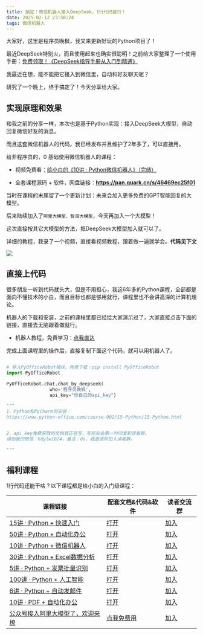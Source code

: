 ```yaml
---
title: 搞定！微信机器人接入DeepSeek，1行代码就行！
date: 2025-02-12 23:58:24
tags: 微信机器人
---
```



大家好，这里是程序员晚枫，我又来更新好玩的Python项目了！

最近DeepSeek特别火，而且使用起来也确实很聪明！之前给大家整理了一个使用手册：[免费领取！《DeepSeek指导手册从入门到精通》](https://mp.weixin.qq.com/s/aGZoRDIX7hXexrHcNKBA2Q)

我最近在想，能不能把它接入到微信里，自动和好友聊天呢？

研究了一个晚上，终于搞定了！今天分享给大家。



## 实现原理和效果

和我之前的分享一样，本次也是基于Python实现：接入DeepSeek大模型，自动回复微信好友的消息。

而且这套微信机器人的代码，我已经发布并且维护了2年多了，可以直接用。

给非程序员的，0 基础使用微信机器人的课程：

- 视频免费看：[给小白的《10讲 · Python微信机器人》（完结）](https://www.python-office.com/course-002/10-PyOfficeRobot/10-PyOfficeRobot.html)

- 全套课程源码 + 软件，网盘链接：**https://pan.quark.cn/s/46469ec25f01**

当时在课程的末尾留了一个更新计划：未来会加入更多免费的GPT智能回复的大模型。

后来陆续加入了``阿里大模型、智谱大模型``，今天再加入一个大模型！

这次直接按其它大模型的方法，把DeepSeek大模型加入就可以了。

详细的教程，我录了一个视频，直接看视频教程，跟着做一遍就学会。**代码见下文**

![](https://account-list-1300615378.cos.ap-guangzhou.myqcloud.com/%E5%85%AC%E4%BC%97%E5%8F%B7-Python%E5%9B%BE%E4%B9%A6%E9%A6%86.jpg)


## 直接上代码


很多朋友一听到代码就头大，但是不用担心，我这6年多的Python课程，全部都是面向不懂技术的小白，而且目标也都是够用就行，课程里也不会讲高深的计算机理论。

机器人的下载和安装，之前的课程里都已经给大家演示过了，大家直接点击下面的链接，直接去无脑跟着做就行。

- 机器人教程，免费学习：[点我直达](https://www.python-office.com/course-002/10-PyOfficeRobot/10-PyOfficeRobot.html)

完成上面课程里的操作后，直接复制下面这个代码，就可以用机器人了。


```python

# 导入PyOfficeRobot模块，免费下载：pip install PyOfficeRobot
import PyOfficeRobot

PyOfficeRobot.chat.chat_by_deepseek(
                who='程序员晚枫', 
                api_key="你自己的api_key")

"""
1、Python和PyCharm的安装：
https://www.python-office.com/course-002/15-Python/15-Python.html


2、api_key免费获取的文档我正在写，写完后会第一时间发到读者群。
请加我的微信：hdylw1024，备注：ds，我邀请你加入读者群。

"""

```




## 福利课程

1行代码还能干啥？以下课程都是给小白的入门级课程：


| 课程链接                                                                                                | 配套文档&代码&软件                                                                                              | 读者交流群                                                |
| ------------------------------------------------------------------------------------------------------- | --------------------------------------------------------------------------------------------------------------- | --------------------------------------------------------- |
| [15讲 · Python + 快速入门](https://www.python-office.com/course-002/15-Python/15-Python.html)                                      | [打开](https://mall.bilibili.com/neul-next/detailuniversal/detail.html?isMerchant=1&page=detailuniversal_detail&saleType=10&itemsId=11995869&loadingShow=1&noTitleBar=1&msource=merchant_share)                                                          | [加入](http://python4office.cn/wechat-group/)             |
| [50讲 · Python + 自动化办公](https://www.python-office.com/course/50-python-office.html)                                           | [打开](https://mall.bilibili.com/neul-next/detailuniversal/detail.html?isMerchant=1&page=detailuniversal_detail&saleType=10&itemsId=11995842&loadingShow=1&noTitleBar=1&msource=merchant_share) | [加入](http://python4office.cn/wechat-group/)             |
| [10讲 · Python + 微信机器人](https://www.python-office.com/course-002/10-PyOfficeRobot/10-PyOfficeRobot.html)                      | [打开](https://www.python-office.com/course-002/10-PyOfficeRobot/10-PyOfficeRobot.html)                                                    | [加入](http://python4office.cn/wechat-group/)             |
| [30讲 · Python + Excel数据分析](http://www.python-office.com/course-002/30-Excel/30-Excel.html)         | [打开](https://mall.bilibili.com/neul-next/detailuniversal/detail.html?isMerchant=1&page=detailuniversal_detail&saleType=10&itemsId=11995857&loadingShow=1&noTitleBar=1&msource=merchant_share)                                                          | [加入](http://python4office.cn/wechat-group/)             |
| [5讲 · Python + 发票批量识别](https://www.python-office.com/course-002/5-poocr/5-poocr.html)                                       | [打开](https://mall.bilibili.com/neul-next/detailuniversal/detail.html?isMerchant=1&page=detailuniversal_detail&saleType=10&itemsId=11995848&loadingShow=1&noTitleBar=1&msource=merchant_share)                                                          | [加入](http://python4office.cn/wechat-group/)             |
| [100讲 · Python + 人工智能](https://www.bilibili.com/video/BV1rU4y1u7og/)                               | [打开](https://mp.weixin.qq.com/s/P52GVQEJ1bVAN5vPM_t3Jg)                                                       | [加入](https://mp.weixin.qq.com/s/CadAaJUTUlXmTxJAjFUfPQ) |
| [6讲 · Python + 自动发邮件](https://www.python-office.com/course-002/poemail/poemail.html)                                         | [打开](https://www.python-office.com/course-002/poemail/poemail.html)                                                                      | [加入](http://python4office.cn/wechat-group/)             |
| [10讲 · PDF + 自动化办公](http://www.python4office.cn/python-office/popdf/%E8%AF%BE%E7%A8%8B/0-install) | [打开](http://www.python4office.cn/python-office/popdf/%E8%AF%BE%E7%A8%8B/0-install)                            | [加入](http://python4office.cn/wechat-group/)             |
| [公众号接入阿里大模型了，欢迎来撩](https://mp.weixin.qq.com/s/SfNA34bC6wMLRaKONfOWhw)                   | [点我免费用](https://mp.weixin.qq.com/s/SfNA34bC6wMLRaKONfOWhw)                                                 | [加入](http://www.python4office.cn/wechat-group-ai/)      |

